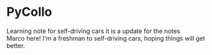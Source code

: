 # PyCollo
 Learning note for self-driving cars
   it is a update for the notes   
   Marco here! I'm a freshman to self-driving cars, hoping things will get better.

